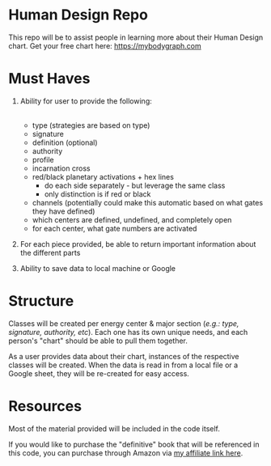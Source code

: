 # Human Design Repo
This repo will be to assist people in learning more about their Human Design chart. Get your free chart here:  https://mybodygraph.com

# Must Haves

1. Ability for user to provide the following:<br><br>
    - type (strategies are based on type)
    - signature
    - definition (optional)
    - authority
    - profile
    - incarnation cross
    - red/black planetary activations + hex lines
      - do each side separately - but leverage the same class
      - only distinction is if red or black
    - channels (potentially could make this automatic based on what gates they have defined)
    - which centers are defined, undefined, and completely open
    - for each center, what gate numbers are activated


2. For each piece provided, be able to return important information about the different parts


3. Ability to save data to local machine or Google

# Structure

Classes will be created per energy center & major section (_e.g.:  type, signature, authority, etc_). Each one has its own unique needs, and each person's "chart" should be able to pull them together.

As a user provides data about their chart, instances of the respective classes will be created. When the data is read in from a local file or a Google sheet, they will be re-created for easy access.

# Resources

Most of the material provided will be included in the code itself.

If you would like to purchase the "definitive" book that will be referenced in this code, you can purchase through Amazon via [my affiliate link here](https://amzn.to/3rdomd4).